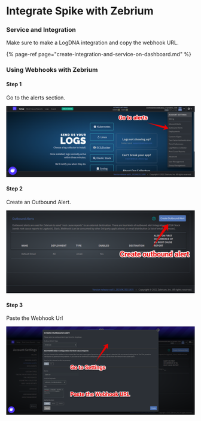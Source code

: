 # Integrate Spike with Zebrium

### Service and Integration

Make sure to make a LogDNA integration and copy the webhook URL.

{% page-ref page="create-integration-and-service-on-dashboard.md" %}

### 

### Using Webhooks with Zebrium

#### Step 1

Go to the alerts section.

![](../.gitbook/assets/image%20%2852%29.png)

#### 

#### Step 2

Create an Outbound Alert.

![](../.gitbook/assets/image%20%2858%29.png)



#### Step 3

Paste the Webhook Url

![](../.gitbook/assets/image%20%2840%29.png)

